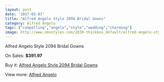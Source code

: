 ```yaml
---
layout: post
date: '2017-03-07'
title: "Alfred Angelo Style 2094 Bridal Gowns"
category: Alfred Angelo
tags: ["compelling","angelo","style","wedding","charming"]
image: http://www.novstyles.com/2839-thickbox_default/alfred-angelo-style-2094-bridal-gowns.jpg
---
```

Alfred Angelo Style 2094 Bridal Gowns

On Sales: **$391.97**
<a href="https://www.novstyles.com/en/alfred-angelo/1613-alfred-angelo-style-2094-bridal-gowns.html"><amp-img layout="responsive" width="600" height="600" src="//www.novstyles.com/2839-thickbox_default/alfred-angelo-style-2094-bridal-gowns.jpg" alt="Alfred Angelo Style 2094 Bridal Gowns 0" /></a>
<a href="https://www.novstyles.com/en/alfred-angelo/1613-alfred-angelo-style-2094-bridal-gowns.html"><amp-img layout="responsive" width="600" height="600" src="//www.novstyles.com/2840-thickbox_default/alfred-angelo-style-2094-bridal-gowns.jpg" alt="Alfred Angelo Style 2094 Bridal Gowns 1" /></a>

Buy it: [Alfred Angelo Style 2094 Bridal Gowns](https://www.novstyles.com/en/alfred-angelo/1613-alfred-angelo-style-2094-bridal-gowns.html "Alfred Angelo Style 2094 Bridal Gowns")

View more: [Alfred Angelo](https://www.novstyles.com/en/10-alfred-angelo "Alfred Angelo")